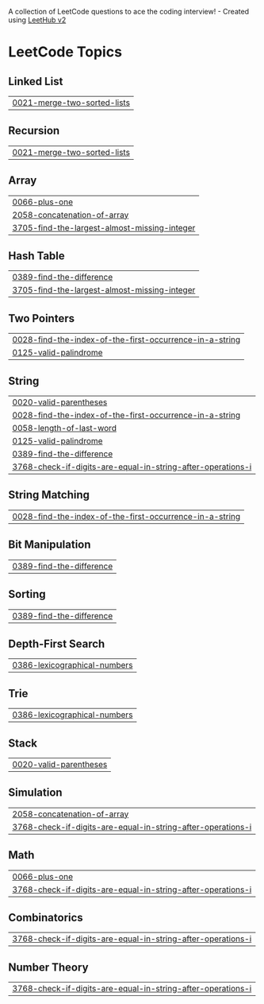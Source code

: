 A collection of LeetCode questions to ace the coding interview! - Created using [LeetHub v2](https://github.com/arunbhardwaj/LeetHub-2.0)
<!---LeetCode Topics Start-->
# LeetCode Topics
## Linked List
|  |
| ------- |
| [0021-merge-two-sorted-lists](https://github.com/Zero-Day-Smile/Coding-Questions/tree/master/0021-merge-two-sorted-lists) |
## Recursion
|  |
| ------- |
| [0021-merge-two-sorted-lists](https://github.com/Zero-Day-Smile/Coding-Questions/tree/master/0021-merge-two-sorted-lists) |
## Array
|  |
| ------- |
| [0066-plus-one](https://github.com/Zero-Day-Smile/Coding-Questions/tree/master/0066-plus-one) |
| [2058-concatenation-of-array](https://github.com/Zero-Day-Smile/Coding-Questions/tree/master/2058-concatenation-of-array) |
| [3705-find-the-largest-almost-missing-integer](https://github.com/Zero-Day-Smile/Coding-Questions/tree/master/3705-find-the-largest-almost-missing-integer) |
## Hash Table
|  |
| ------- |
| [0389-find-the-difference](https://github.com/Zero-Day-Smile/Coding-Questions/tree/master/0389-find-the-difference) |
| [3705-find-the-largest-almost-missing-integer](https://github.com/Zero-Day-Smile/Coding-Questions/tree/master/3705-find-the-largest-almost-missing-integer) |
## Two Pointers
|  |
| ------- |
| [0028-find-the-index-of-the-first-occurrence-in-a-string](https://github.com/Zero-Day-Smile/Coding-Questions/tree/master/0028-find-the-index-of-the-first-occurrence-in-a-string) |
| [0125-valid-palindrome](https://github.com/Zero-Day-Smile/Coding-Questions/tree/master/0125-valid-palindrome) |
## String
|  |
| ------- |
| [0020-valid-parentheses](https://github.com/Zero-Day-Smile/Coding-Questions/tree/master/0020-valid-parentheses) |
| [0028-find-the-index-of-the-first-occurrence-in-a-string](https://github.com/Zero-Day-Smile/Coding-Questions/tree/master/0028-find-the-index-of-the-first-occurrence-in-a-string) |
| [0058-length-of-last-word](https://github.com/Zero-Day-Smile/Coding-Questions/tree/master/0058-length-of-last-word) |
| [0125-valid-palindrome](https://github.com/Zero-Day-Smile/Coding-Questions/tree/master/0125-valid-palindrome) |
| [0389-find-the-difference](https://github.com/Zero-Day-Smile/Coding-Questions/tree/master/0389-find-the-difference) |
| [3768-check-if-digits-are-equal-in-string-after-operations-i](https://github.com/Zero-Day-Smile/Coding-Questions/tree/master/3768-check-if-digits-are-equal-in-string-after-operations-i) |
## String Matching
|  |
| ------- |
| [0028-find-the-index-of-the-first-occurrence-in-a-string](https://github.com/Zero-Day-Smile/Coding-Questions/tree/master/0028-find-the-index-of-the-first-occurrence-in-a-string) |
## Bit Manipulation
|  |
| ------- |
| [0389-find-the-difference](https://github.com/Zero-Day-Smile/Coding-Questions/tree/master/0389-find-the-difference) |
## Sorting
|  |
| ------- |
| [0389-find-the-difference](https://github.com/Zero-Day-Smile/Coding-Questions/tree/master/0389-find-the-difference) |
## Depth-First Search
|  |
| ------- |
| [0386-lexicographical-numbers](https://github.com/Zero-Day-Smile/Coding-Questions/tree/master/0386-lexicographical-numbers) |
## Trie
|  |
| ------- |
| [0386-lexicographical-numbers](https://github.com/Zero-Day-Smile/Coding-Questions/tree/master/0386-lexicographical-numbers) |
## Stack
|  |
| ------- |
| [0020-valid-parentheses](https://github.com/Zero-Day-Smile/Coding-Questions/tree/master/0020-valid-parentheses) |
## Simulation
|  |
| ------- |
| [2058-concatenation-of-array](https://github.com/Zero-Day-Smile/Coding-Questions/tree/master/2058-concatenation-of-array) |
| [3768-check-if-digits-are-equal-in-string-after-operations-i](https://github.com/Zero-Day-Smile/Coding-Questions/tree/master/3768-check-if-digits-are-equal-in-string-after-operations-i) |
## Math
|  |
| ------- |
| [0066-plus-one](https://github.com/Zero-Day-Smile/Coding-Questions/tree/master/0066-plus-one) |
| [3768-check-if-digits-are-equal-in-string-after-operations-i](https://github.com/Zero-Day-Smile/Coding-Questions/tree/master/3768-check-if-digits-are-equal-in-string-after-operations-i) |
## Combinatorics
|  |
| ------- |
| [3768-check-if-digits-are-equal-in-string-after-operations-i](https://github.com/Zero-Day-Smile/Coding-Questions/tree/master/3768-check-if-digits-are-equal-in-string-after-operations-i) |
## Number Theory
|  |
| ------- |
| [3768-check-if-digits-are-equal-in-string-after-operations-i](https://github.com/Zero-Day-Smile/Coding-Questions/tree/master/3768-check-if-digits-are-equal-in-string-after-operations-i) |
<!---LeetCode Topics End-->